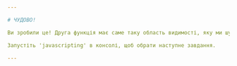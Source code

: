 ```yaml
---

# ЧУДОВО!

Ви зробили це! Друга функція має саме таку область видимості, яку ми шукали.

Запустіть 'javascripting' в консолі, щоб обрати наступне завдання.

---
```

